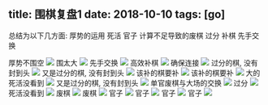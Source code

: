 title: 围棋复盘1
date: 2018-10-10
tags: [go]
---

总结为以下几方面:
厚势的运用
死活
官子
计算不足导致的废棋
过分
补棋
先手交换

<!--more-->

厚势不围空
![](/pics/go_replay1/1.png)
围太大
![](/pics/go_replay1/2.png)
先手交换
![](/pics/go_replay1/3.png)
高效补棋
![](/pics/go_replay1/4.png)
确保连接
![](/pics/go_replay1/5.png)
过分的棋, 没有封到头
![](/pics/go_replay1/6.png)
又是过分的棋, 没有封到头
![](/pics/go_replay1/7.png)
该补的棋要补
![](/pics/go_replay1/8.png)
该补的棋要补
![](/pics/go_replay1/9.png)
大的死活没看到
![](/pics/go_replay1/10.png)
又是过分的棋, 没有封到头
![](/pics/go_replay1/11.png)
单官废棋与大场的交换
![](/pics/go_replay1/12.png)
过分
![](/pics/go_replay1/13.png)
死活没看到
![](/pics/go_replay1/14.png)
废棋
![](/pics/go_replay1/15.png)
废棋
![](/pics/go_replay1/16.png)
官子
![](/pics/go_replay1/17.png)
官子
![](/pics/go_replay1/18.png)
官子
![](/pics/go_replay1/19.png)
官子
![](/pics/go_replay1/20.png)

